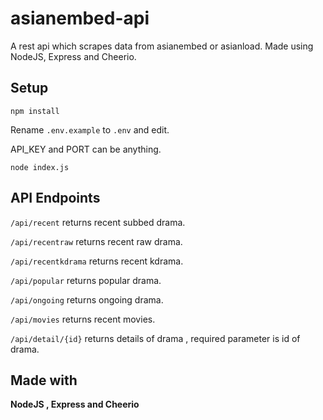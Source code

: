 # asianembed-api
 A rest api which scrapes data from asianembed or asianload. Made using NodeJS, Express and Cheerio.

## Setup

```npm install```

Rename ```.env.example``` to ```.env``` and edit.

API_KEY and PORT can be anything.

```node index.js```

## API Endpoints

```/api/recent``` returns recent subbed drama.

```/api/recentraw``` returns recent raw drama.

```/api/recentkdrama``` returns recent kdrama.

```/api/popular``` returns popular drama.

```/api/ongoing``` returns ongoing drama.

```/api/movies``` returns recent movies.

```/api/detail/{id}``` returns details of drama , required parameter is id of drama.

## Made with

**NodeJS , Express and Cheerio**
